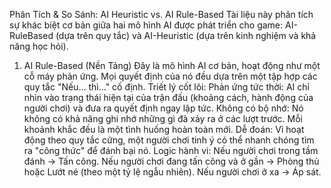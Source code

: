 Phân Tích & So Sánh: AI Heuristic vs. AI Rule-Based
Tài liệu này phân tích sự khác biệt cơ bản giữa hai mô hình AI được phát triển cho game: AI-RuleBased (dựa trên quy tắc) và AI-Heuristic (dựa trên kinh nghiệm và khả năng học hỏi).

1. AI Rule-Based (Nền Tảng)
   Đây là mô hình AI cơ bản, hoạt động như một cỗ máy phản ứng. Mọi quyết định của nó đều dựa trên một tập hợp các quy tắc "Nếu... thì..." cố định.
   Triết lý cốt lõi:
   Phản ứng tức thời: AI chỉ nhìn vào trạng thái hiện tại của trận đấu (khoảng cách, hành động của người chơi) và đưa ra quyết định ngay lập tức.
   Không có bộ nhớ: Nó không có khả năng ghi nhớ những gì đã xảy ra ở các lượt trước. Mỗi khoảnh khắc đều là một tình huống hoàn toàn mới.
   Dễ đoán: Vì hoạt động theo quy tắc cứng, một người chơi tinh ý có thể nhanh chóng tìm ra "công thức" để đánh bại nó.
   Logic hành vi:
   Nếu người chơi trong tầm đánh -> Tấn công.
   Nếu người chơi đang tấn công và ở gần -> Phòng thủ hoặc Lướt né (theo một tỷ lệ ngẫu nhiên).
   Nếu người chơi ở xa -> Áp sát.
